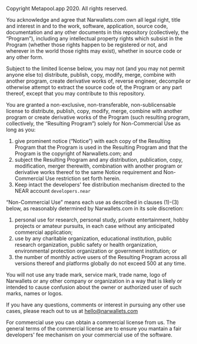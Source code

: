 Copyright Metapool.app 2020. All rights reserved.
 
You acknowledge and agree that Narwallets.com own all legal right, title and interest in and to the work, software, application, source code, documentation and any other documents in this repository (collectively, the “Program”), including any intellectual property rights which subsist in the Program (whether those rights happen to be registered or not, and wherever in the world those rights may exist), whether in source code or any other form.
 
Subject to the limited license below, you may not (and you may not permit anyone else to) distribute, publish, copy, modify, merge, combine with another program, create derivative works of, reverse engineer, decompile or otherwise attempt to extract the source code of, the Program or any part thereof, except that you may contribute to this repository.
 
You are granted a non-exclusive, non-transferable, non-sublicensable license to distribute, publish, copy, modify, merge, combine with another program or create derivative works of the Program (such resulting program, collectively, the “Resulting Program”) solely for Non-Commercial Use as long as you:
 1. give prominent notice (“Notice”) with each copy of the Resulting Program that the Program is used in the Resulting Program and that the Program is the copyright of Narwallets.com; and
 2. subject the Resulting Program and any distribution, publication, copy, modification, merger therewith, combination with another program or derivative works thereof to the same Notice requirement and Non-Commercial Use restriction set forth herein.
 3. Keep intact the developers' fee distribution mechanism directed to the NEAR account `developers.near`
 
“Non-Commercial Use” means each use as described in clauses (1)-(3) below, as reasonably determined by Narwallets.com in its sole discretion: 
 1. personal use for research, personal study, private entertainment, hobby projects or amateur pursuits, in each case without any anticipated commercial application;
 2. use by any charitable organization, educational institution, public research organization, public safety or health organization, environmental protection organization or government institution; or
 3. the number of monthly active users of the Resulting Program across all versions thereof and platforms globally do not exceed 500 at any time.
 
You will not use any trade mark, service mark, trade name, logo of Narwallets or any other company or organization in a way that is likely or intended to cause confusion about the owner or authorized user of such marks, names or logos.
 
If you have any questions, comments or interest in pursuing any other use cases, please reach out to us at hello@narwallets.com

For commercial use you can obtain a commercial license from us. The general terms of the commercial license are to ensure you mantain a fair developers' fee mechanism on your commercial use of the software.